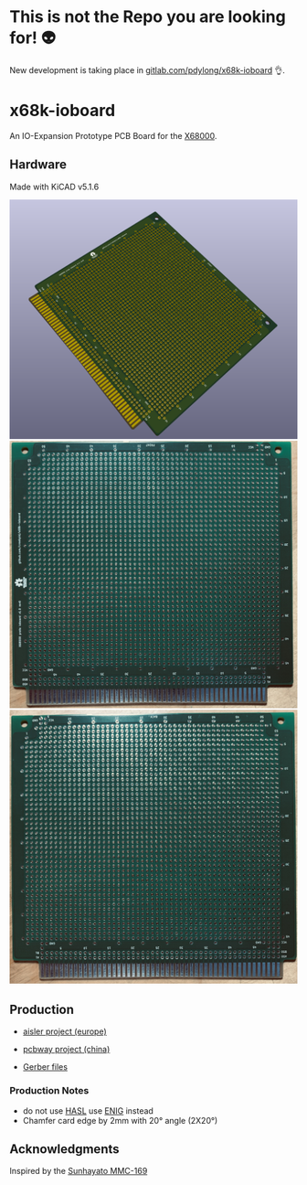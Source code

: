 # This is not the Repo you are looking for! :alien:

New development is taking place in [gitlab.com/pdylong/x68k-ioboard](https://gitlab.com/pdylong/x68k-ioboard) :ok_hand:.

# x68k-ioboard

An IO-Expansion Prototype PCB Board for the [X68000](https://en.wikipedia.org/wiki/X68000).

## Hardware

Made with KiCAD v5.1.6

![3D Model](img/3d-model-rev0-FRONT.png)
![rev0-front](img/rev0-front.jpeg)
![rev0-back](img/rev0-back.jpeg)



## Production 

- [aisler project (europe)](https://aisler.net/p/YBGEZLWP)

- [pcbway project (china)](https://www.pcbway.com/project/shareproject/x68k_ioboard.html)

- [Gerber files](KiCad/x68k-ioboard/gerbers)

### Production Notes

- do not use [HASL](https://en.wikipedia.org/wiki/Hot_air_solder_leveling) use [ENIG](https://en.wikipedia.org/wiki/Electroless_nickel_immersion_gold) instead
- Chamfer card edge by 2mm with 20° angle (2X20°)

## Acknowledgments

Inspired by the [Sunhayato MMC-169](img/MMC-169-Back.jpg)
